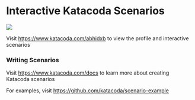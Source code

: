 # Interactive Katacoda Scenarios

[![](http://shields.katacoda.com/katacoda/abhidxb/count.svg)](https://www.katacoda.com/abhidxb "Get your profile on Katacoda.com")

Visit https://www.katacoda.com/abhidxb to view the profile and interactive scenarios

### Writing Scenarios
Visit https://www.katacoda.com/docs to learn more about creating Katacoda scenarios

For examples, visit https://github.com/katacoda/scenario-example
